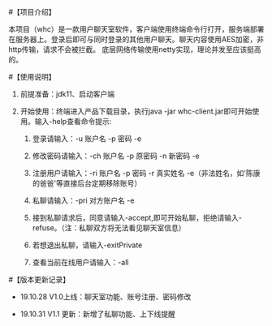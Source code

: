 #【项目介绍】

本项目（whc）是一款用户聊天室软件，客户端使用终端命令行打开，服务端部署在服务器上。登录后即可与同时登录的其他用户聊天。聊天内容使用AES加密，非http传输，请求不会被拦截。
底层网络传输使用netty实现，理论并发至应该挺高的。

#【使用说明】

1. 前提准备：jdk11、启动客户端

2. 开始使用：终端进入产品下载目录，执行java -jar whc-client.jar即可开始使用。输入-help查看命令提示:

   1. 登录请输入：-u 账户名 -p 密码 -e

   2. 修改密码请输入：-ch 账户名 -p 原密码 -n 新密码 -e

   3. 注册用户请输入：-ri 账户名 -p 密码 -r 真实姓名 -e（非法姓名，如'陈康的爸爸'等直接后台定期移除账号）

   4. 私聊请输入：-pri 对方账户名 -e

   5. 接到私聊请求后，同意请输入-accept,即可开始私聊，拒绝请输入-refuse。（注：私聊双方将无法看见聊天室信息）

   6. 若想退出私聊，请输入-exitPrivate

   7. 查看当前在线用户请输入：-all

#【版本更新记录】

- 19.10.28 V1.0上线：聊天室功能、账号注册、密码修改

- 19.10.31 V1.1 更新：新增了私聊功能、上下线提醒